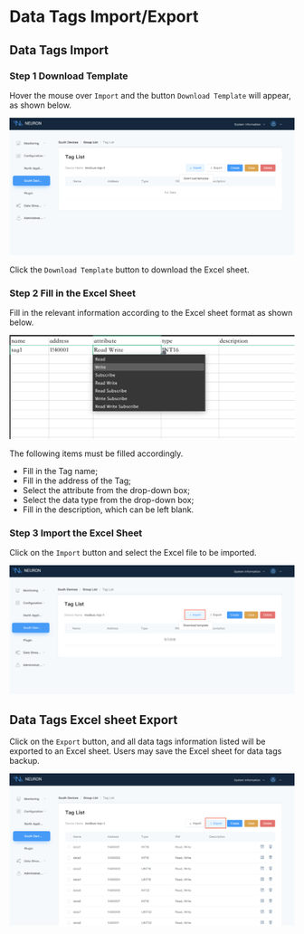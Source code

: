 # Data Tags Import/Export

## Data Tags Import

### Step 1 Download Template

Hover the mouse over `Import` and the button `Download Template` will appear, as shown below.

![download-template](./assets/download-template.png)

Click the `Download Template` button to download the Excel sheet.

### Step 2 Fill in the Excel Sheet

Fill in the relevant information according to the Excel sheet format as shown below.

![excel](./assets/excel.png)

The following items must be filled accordingly.

* Fill in the Tag name;
* Fill in the address of the Tag;
* Select the attribute from the drop-down box;
* Select the data type from the drop-down box;
* Fill in the description, which can be left blank.

### Step 3 Import the Excel Sheet

Click on the `Import` button and select the Excel file to be imported.

![import](./assets/import.png)

## Data Tags Excel sheet Export

Click on the `Export` button, and all data tags information listed will be exported to an Excel sheet. Users may save the Excel sheet for data tags backup.

![export](./assets/export.png)
